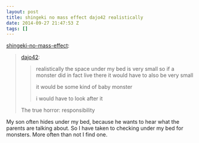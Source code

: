 ```yaml
---
layout: post
title: shingeki no mass effect dajo42 realistically
date: 2014-09-27 21:47:53 Z
tags: []
---
```

[shingeki-no-mass-effect](http://shingeki-no-mass-effect.tumblr.com/post/95131795773/dajo42-realistically-the-space-under-my-bed-is):

> [dajo42](http://dajo42.co.vu/post/92776925134/realistically-the-space-under-my-bed-is-very-small):
> 
> > realistically the space under my bed is very small so if a monster did in fact live there it would have to also be very small
> > 
> > it would be some kind of baby monster
> > 
> > i would have to look after it
> 
> The true horror: responsibility

My son often hides under my bed, because he wants to hear what the parents are talking about. So I have taken to checking under my bed for monsters. More often than not I find one.
